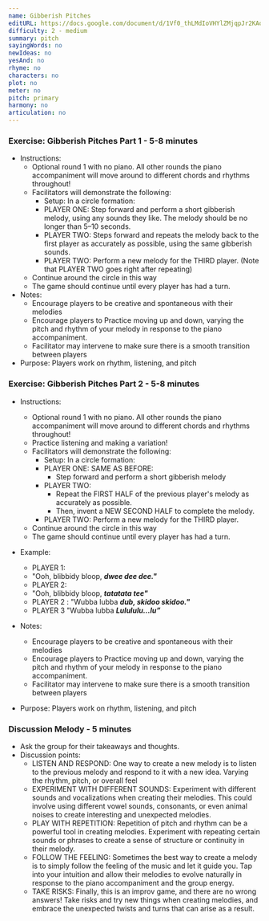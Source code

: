 ```yaml
---
name: Gibberish Pitches
editURL: https://docs.google.com/document/d/1Vf0_thLMdIoVHYlZMjqpJr2KAqWiKgS_HRrhw6f9dKI/edit
difficulty: 2 - medium
summary: pitch
sayingWords: no
newIdeas: no
yesAnd: no
rhyme: no
characters: no
plot: no
meter: no
pitch: primary
harmony: no
articulation: no
---
```


### Exercise: Gibberish Pitches Part 1 \- 5-8 minutes

* Instructions:   
  * Optional round 1 with no piano. All other rounds the piano accompaniment will move around to different chords and rhythms throughout\!  
  * Facilitators will demonstrate the following:  
    * Setup: In a circle formation:  
    * PLAYER ONE: Step forward and perform a short gibberish melody, using any sounds they like. The melody should be no longer than 5–10 seconds.  
    * PLAYER TWO: Steps forward and repeats the melody back to the first player as accurately as possible, using the same gibberish sounds.  
    * PLAYER TWO: Perform a new melody for the THIRD player. (Note that PLAYER TWO goes right after repeating)  
  * Continue around the circle in this way  
  * The game should continue until every player has had a turn.  
* Notes:  
  * Encourage players to be creative and spontaneous with their melodies  
  * Encourage players to Practice moving up and down, varying the pitch and rhythm of your melody in response to the piano accompaniment.  
  * Facilitator may intervene to make sure there is a smooth transition between players  
* Purpose: Players work on rhythm, listening, and pitch

### Exercise: Gibberish Pitches Part 2 \- 5-8 minutes

* Instructions:   
  * Optional round 1 with no piano. All other rounds the piano accompaniment will move around to different chords and rhythms throughout\!  
  * Practice listening and making a variation\!  
  * Facilitators will demonstrate the following:  
    * Setup: In a circle formation:  
    * PLAYER ONE: SAME AS BEFORE:  
      * Step forward and perform a short gibberish melody  
    * PLAYER TWO:   
      * Repeat the FIRST HALF of the previous player's melody as accurately as possible.   
      * Then, invent a NEW SECOND HALF to complete the melody.  
    * PLAYER TWO: Perform a new melody for the THIRD player.  
  * Continue around the circle in this way  
  * The game should continue until every player has had a turn.  
* Example:  
  * PLAYER 1:   
  * "Ooh, blibbidy bloop, ***dwee dee dee."***  
  * PLAYER  2:   
  * "Ooh, blibbidy bloop, ***tatatata tee"***  
  * PLAYER 2 : "Wubba lubba ***dub, skidoo skidoo."***  
  * PLAYER 3 "Wubba lubba ***Lulululu…lu”***  
      
* Notes:  
  * Encourage players to be creative and spontaneous with their melodies  
  * Encourage players to Practice moving up and down, varying the pitch and rhythm of your melody in response to the piano accompaniment.  
  * Facilitator may intervene to make sure there is a smooth transition between players  
* Purpose: Players work on rhythm, listening, and pitch

### Discussion Melody \- 5 minutes

* Ask the group for their takeaways and thoughts.  
* Discussion points:  
  * LISTEN AND RESPOND: One way to create a new melody is to listen to the previous melody and respond to it with a new idea. Varying the rhythm, pitch, or overall feel   
  * EXPERIMENT WITH DIFFERENT SOUNDS: Experiment with different sounds and vocalizations when creating their melodies. This could involve using different vowel sounds, consonants, or even animal noises to create interesting and unexpected melodies.  
  * PLAY WITH REPETITION: Repetition of pitch and rhythm can be a powerful tool in creating melodies. Experiment with repeating certain sounds or phrases to create a sense of structure or continuity in their melody.  
  * FOLLOW THE FEELING: Sometimes the best way to create a melody is to simply follow the feeling of the music and let it guide you. Tap into your intuition and allow their melodies to evolve naturally in response to the piano accompaniment and the group energy.  
  * TAKE RISKS: Finally, this is an improv game, and there are no wrong answers\! Take risks and try new things when creating melodies, and embrace the unexpected twists and turns that can arise as a result.

##